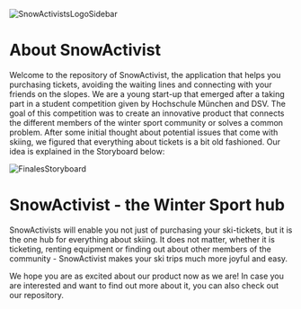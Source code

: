 ![SnowActivistsLogoSidebar](https://user-images.githubusercontent.com/72878620/102064995-485a6700-3df8-11eb-918f-7b73ea1a81d5.png)

# About SnowActivist
Welcome to the repository of SnowActivist, the application that helps you purchasing tickets, avoiding the waiting lines and connecting with your friends on the slopes. We are a young start-up that emerged after a taking part in a student competition given by Hochschule München and DSV. The goal of this competition was  to create an innovative product that connects the different members of the winter sport community or solves a common problem. After some initial thought about potential issues that come with skiing, we figured that everything about tickets is a bit old fashioned. Our idea is explained in the Storyboard below:

![FinalesStoryboard](https://user-images.githubusercontent.com/72878620/102063145-f0bafc00-3df5-11eb-8399-56427acc96d4.jpg)

# SnowActivist - the Winter Sport hub
SnowActivists will enable you not just of purchasing your ski-tickets, but it is the one hub for everything about skiing. It does not matter, whether it is ticketing, renting equipment or finding out about other members of the community - SnowActivist makes your ski trips much more joyful and easy.

We hope you are as excited about our product now as we are! In case you are interested and want to find out more about it, you can also check out our repository.
